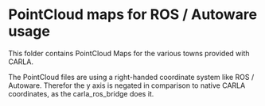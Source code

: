 PointCloud maps for ROS / Autoware usage
========================================

This folder contains PointCloud Maps for the various towns provided with CARLA.

The PointCloud files are using a right-handed coordinate system like ROS / Autoware.
Therefor the y axis is negated in comparison to native CARLA coordinates, as the
carla_ros_bridge does it.

